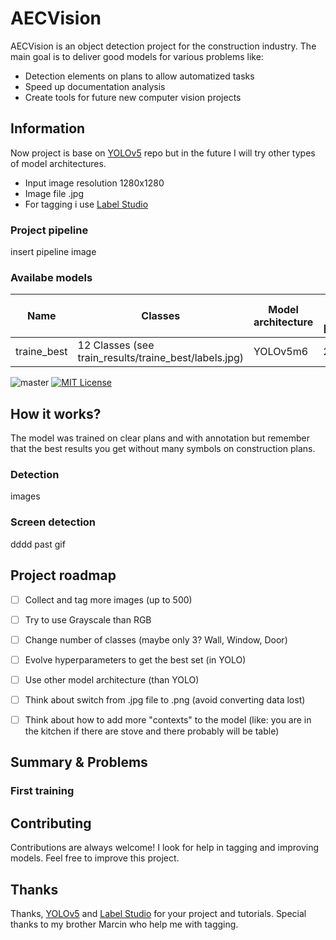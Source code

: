 
# AECVision

AECVision is an object detection project for the construction industry. The main goal is to deliver good models for various problems like:
- Detection elements on plans to allow automatized tasks
- Speed up documentation analysis
- Create tools for future new computer vision projects 

## Information

Now project is base on [YOLOv5](https://github.com/ultralytics/yolov5) repo but in the future I will try other types of model architectures.

- Input image resolution 1280x1280
- Image file .jpg
- For tagging i use [Label Studio](https://labelstud.io/)

### Project pipeline
insert pipeline image

### Availabe models

| Name | Classes | Model architecture | Number of training images [original/augmented] |
|------|---------|--------------------|------------------|
| traine_best | 12 Classes (see train_results/traine_best/labels.jpg) |  YOLOv5m6 | 252 / 1204 |


![master](https://img.shields.io/github/last-commit/badges/shields/master)
[![MIT License](https://img.shields.io/badge/License-GPLv3-blue.svg)](https://github.com/PawelKinczyk/AECVision/blob/main/LICENSE) 



## How it works?

The model was trained on clear plans and with annotation but remember that the best results you get without many symbols on construction plans. 

### Detection

images

### Screen detection

dddd past gif
## Project roadmap

- [ ]  Collect and tag more images (up to 500)
- [ ]  Try to use Grayscale than RGB
- [ ]  Change number of classes (maybe only 3? Wall, Window, Door)
- [ ]  Evolve hyperparameters to get the best set (in YOLO)
- [ ]  Use other model architecture (than YOLO)
- [ ]  Think about switch from .jpg file to .png (avoid converting data lost)
- [ ]  Think about how to add more "contexts" to the model (like: you are in the kitchen if there are stove and there probably will be table)


## Summary & Problems

### First training


## Contributing

Contributions are always welcome! I look for help in tagging and improving models. Feel free to improve this project.


## Thanks

Thanks, [YOLOv5](https://github.com/ultralytics/yolov5) and [Label Studio](https://labelstud.io/) for your project and tutorials.
Special thanks to my brother Marcin who help me with tagging.

